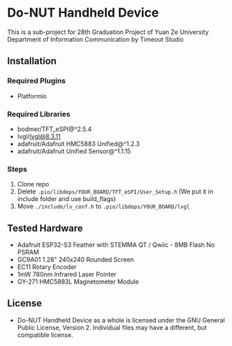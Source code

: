 # Do-NUT Handheld Device
This is a sub-project for 28th Graduation Project of Yuan Ze University Department of Information Communication by Timeout Studio

## Installation
### Required Plugins
- Platformio

### Required Libraries
- bodmer/TFT_eSPI@^2.5.4
- lvgl/lvgl@8.3.11
- adafruit/Adafruit HMC5883 Unified@^1.2.3
- adafruit/Adafruit Unified Sensor@^1.1.15

### Steps
1. Clone repo
2. Delete `.pio/libdeps/YOUR_BOARD/TFT_eSPI/User_Setup.h` (We put it in include folder and use build_flags)
3. Move `./include/lv_conf.h` to `.pio/libdeps/YOUR_BOARD/lvgl`

## Tested Hardware
- Adafruit ESP32-S3 Feather with STEMMA QT / Qwiic - 8MB Flash No PSRAM
- GC9A01 1.28" 240x240 Rounded Screen
- EC11 Rotary Encoder
- 1mW 780nm Infrared Laser Pointer
- GY-271 HMC5883L Magnetometer Module

## License
- Do-NUT Handheld Device as a whole is licensed under the GNU General Public License, Version 2. Individual files may have a different, but compatible license.